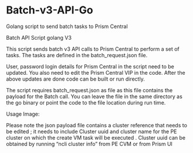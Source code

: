 # Batch-v3-API-Go
Golang script to send batch tasks to Prism Central 

Batch API Script golang V3 

This script sends batch v3 API calls to Prism Central to perform a set of tasks. The tasks are defined in the batch_request.json file. 

User, password  login details for Prism Central in the script need to be updated. 
You also need to edit the Prism Central VIP in the code. After the above updates are done code can be built or run directly. 

The script requires batch_request.json as file as this file contains the payload for the Batch call. 
You can leave the file in the same directory as the go binary or point the code to the file location during run time. 

Usage Image: 

 

Please note the json payload file contains a cluster reference that needs to be edited ; it needs to include Cluster uuid and cluster name for the PE cluster on which the create VM task will be executed . Cluster uuid can be obtained by running “ncli cluster info” from PE CVM or from Prism UI

